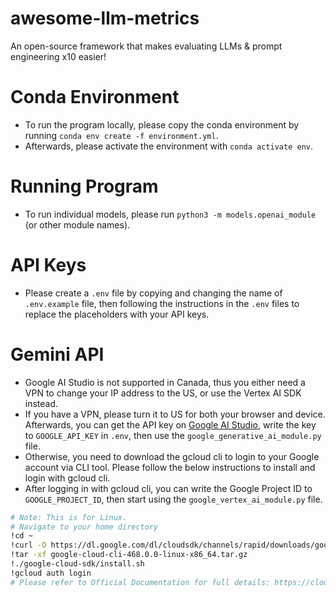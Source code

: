 # awesome-llm-metrics
An open-source framework that makes evaluating LLMs &amp; prompt engineering x10 easier!

# Conda Environment
- To run the program locally, please copy the conda environment by running `conda env create -f environment.yml`.
- Afterwards, please activate the environment with `conda activate env`.

# Running Program
- To run individual models, please run `python3 -m models.openai_module` (or other module names).

# API Keys
- Please create a `.env` file by copying and changing the name of `.env.example` file, then following the instructions in the `.env` files to replace the placeholders with your API keys.

# Gemini API
- Google AI Studio is not supported in Canada, thus you either need a VPN to change your IP address to the US, or use the Vertex AI SDK instead.
- If you have a VPN, please turn it to US for both your browser and device. Afterwards, you can get the API key on [Google AI Studio](https://aistudio.google.com/app/apikey), write the key to `GOOGLE_API_KEY` in `.env`, then use the `google_generative_ai_module.py` file.
- Otherwise, you need to download the gcloud cli to login to your Google account via CLI tool. Please follow the below instructions to install and login with gcloud cli.
- After logging in with gcloud cli, you can write the Google Project ID to `GOOGLE_PROJECT_ID`, then start using the `google_vertex_ai_module.py` file.
```bash
# Note: This is for Linux.
# Navigate to your home directory
!cd ~
!curl -O https://dl.google.com/dl/cloudsdk/channels/rapid/downloads/google-cloud-cli-468.0.0-linux-x86_64.tar.gz
!tar -xf google-cloud-cli-468.0.0-linux-x86_64.tar.gz
!./google-cloud-sdk/install.sh
!gcloud auth login
# Please refer to Official Documentation for full details: https://cloud.google.com/sdk/docs/install-sdk
```
